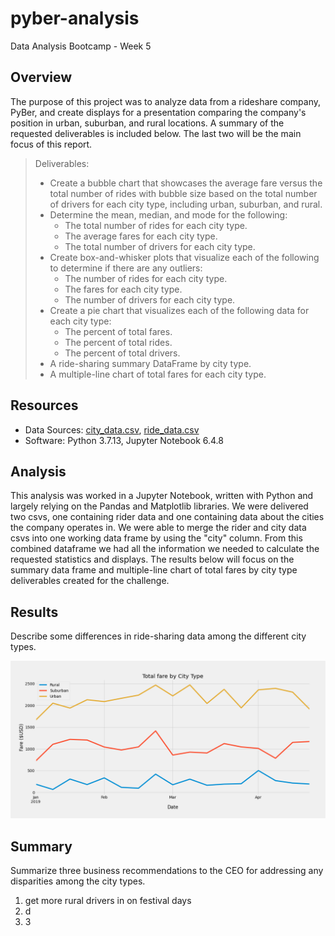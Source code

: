 # pyber-analysis
Data Analysis Bootcamp - Week 5

## Overview
The purpose of this project was to analyze data from a rideshare company, PyBer, and create displays for a presentation comparing the company's position in urban, suburban, and rural locations. A summary of the requested deliverables is included below. The last two will be the main focus of this report.

> Deliverables:
> - Create a bubble chart that showcases the average fare versus the total number of rides with bubble size based on the total number of drivers for each city type, including urban, suburban, and rural.
> - Determine the mean, median, and mode for the following:
>     - The total number of rides for each city type.
>     - The average fares for each city type.
>     - The total number of drivers for each city type.
> - Create box-and-whisker plots that visualize each of the following to determine if there are any outliers:
>     - The number of rides for each city type.
>     - The fares for each city type.
>     - The number of drivers for each city type.
> - Create a pie chart that visualizes each of the following data for each city type:
>     - The percent of total fares.
>     - The percent of total rides.
>     - The percent of total drivers.
> - A ride-sharing summary DataFrame by city type.
> - A multiple-line chart of total fares for each city type.

## Resources 
- Data Sources: [city_data.csv](resources/city_data.csv), [ride_data.csv](resources/ride_data.csv)
- Software: Python 3.7.13, Jupyter Notebook 6.4.8

## Analysis

This analysis was worked in a Jupyter Notebook, written with Python and largely relying on the Pandas and Matplotlib libraries. We were delivered two csvs, one containing rider data and one containing data about the cities the company operates in. We were able to merge the rider and city data csvs into one working data frame by using the "city" column. From this combined dataframe we had all the information we needed to calculate the requested statistics and displays. The results below will focus on the summary data frame and multiple-line chart of total fares by city type deliverables created for the challenge.

## Results
Describe some differences in ride-sharing data among the different city types. 


![PyBer_fare_summary.png](analysis/PyBer_fare_summary.png)

## Summary
Summarize three business recommendations to the CEO for addressing any disparities among the city types.

1. get more rural drivers in on festival days
2. d
3. 3
